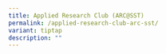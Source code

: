 ```yaml
---
title: Applied Research Club (ARC@SST)
permalink: /applied-research-club-arc-sst/
variant: tiptap
description: ""
---
```

<p></p>